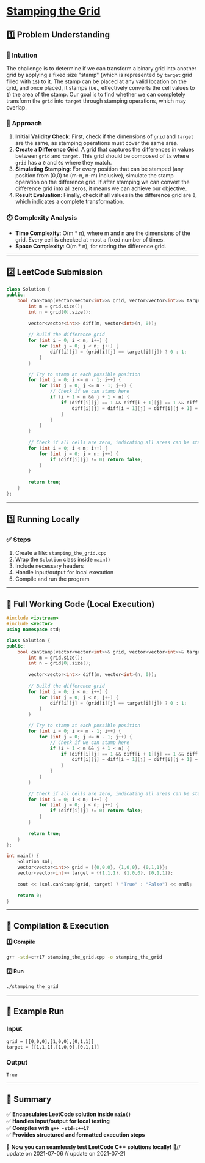 # **[Stamping the Grid](https://leetcode.com/problems/stamping-the-grid/description/)**  

## **1️⃣ Problem Understanding**  
### **📌 Intuition**  
The challenge is to determine if we can transform a binary grid into another grid by applying a fixed size "stamp" (which is represented by `target` grid filled with `1`s) to it. The stamp can be placed at any valid location on the grid, and once placed, it stamps (i.e., effectively converts the cell values to `1`) the area of the stamp. Our goal is to find whether we can completely transform the `grid` into `target` through stamping operations, which may overlap.

### **🚀 Approach**  
1. **Initial Validity Check**: First, check if the dimensions of `grid` and `target` are the same, as stamping operations must cover the same area.
2. **Create a Difference Grid**: A grid that captures the differences in values between `grid` and `target`. This grid should be composed of `1`s where `grid` has a `0` and `0`s where they match.
3. **Simulating Stamping**: For every position that can be stamped (any position from (0,0) to (m-n, n-m) inclusive), simulate the stamp operation on the difference grid. If after stamping we can convert the difference grid into all zeros, it means we can achieve our objective.
4. **Result Evaluation**: Finally, check if all values in the difference grid are `0`, which indicates a complete transformation.

### **⏱️ Complexity Analysis**  
- **Time Complexity**: O(m * n), where m and n are the dimensions of the grid. Every cell is checked at most a fixed number of times.
- **Space Complexity**: O(m * n), for storing the difference grid.

---  

## **2️⃣ LeetCode Submission**  
```cpp
class Solution {
public:
    bool canStamp(vector<vector<int>>& grid, vector<vector<int>>& target) {
        int m = grid.size();
        int n = grid[0].size();
        
        vector<vector<int>> diff(m, vector<int>(n, 0));
        
        // Build the difference grid
        for (int i = 0; i < m; i++) {
            for (int j = 0; j < n; j++) {
                diff[i][j] = (grid[i][j] == target[i][j]) ? 0 : 1;
            }
        }

        // Try to stamp at each possible position
        for (int i = 0; i <= m - 1; i++) {
            for (int j = 0; j <= n - 1; j++) {
                // Check if we can stamp here
                if (i + 1 < m && j + 1 < n) {
                    if (diff[i][j] == 1 && diff[i + 1][j] == 1 && diff[i][j + 1] == 1 && diff[i + 1][j + 1] == 1) {
                        diff[i][j] = diff[i + 1][j] = diff[i][j + 1] = diff[i + 1][j + 1] = 0; // stamp
                    }
                }
            }
        }
        
        // Check if all cells are zero, indicating all areas can be stamped
        for (int i = 0; i < m; i++) {
            for (int j = 0; j < n; j++) {
                if (diff[i][j] != 0) return false;
            }
        }
        
        return true;
    }
};
```  

---  

## **3️⃣ Running Locally**  
### **✅ Steps**  
1. Create a file: `stamping_the_grid.cpp`  
2. Wrap the `Solution` class inside `main()`  
3. Include necessary headers  
4. Handle input/output for local execution  
5. Compile and run the program  

---  

## **📝 Full Working Code (Local Execution)**  
```cpp
#include <iostream>
#include <vector>
using namespace std;

class Solution {
public:
    bool canStamp(vector<vector<int>>& grid, vector<vector<int>>& target) {
        int m = grid.size();
        int n = grid[0].size();
        
        vector<vector<int>> diff(m, vector<int>(n, 0));
        
        // Build the difference grid
        for (int i = 0; i < m; i++) {
            for (int j = 0; j < n; j++) {
                diff[i][j] = (grid[i][j] == target[i][j]) ? 0 : 1;
            }
        }

        // Try to stamp at each possible position
        for (int i = 0; i <= m - 1; i++) {
            for (int j = 0; j <= n - 1; j++) {
                // Check if we can stamp here
                if (i + 1 < m && j + 1 < n) {
                    if (diff[i][j] == 1 && diff[i + 1][j] == 1 && diff[i][j + 1] == 1 && diff[i + 1][j + 1] == 1) {
                        diff[i][j] = diff[i + 1][j] = diff[i][j + 1] = diff[i + 1][j + 1] = 0; // stamp
                    }
                }
            }
        }
        
        // Check if all cells are zero, indicating all areas can be stamped
        for (int i = 0; i < m; i++) {
            for (int j = 0; j < n; j++) {
                if (diff[i][j] != 0) return false;
            }
        }
        
        return true;
    }
};

int main() {
    Solution sol;
    vector<vector<int>> grid = {{0,0,0}, {1,0,0}, {0,1,1}};
    vector<vector<int>> target = {{1,1,1}, {1,0,0}, {0,1,1}};
    
    cout << (sol.canStamp(grid, target) ? "True" : "False") << endl;

    return 0;
}
```  

---  

## **🔧 Compilation & Execution**  
#### **1️⃣ Compile**  
```bash
g++ -std=c++17 stamping_the_grid.cpp -o stamping_the_grid
```  

#### **2️⃣ Run**  
```bash
./stamping_the_grid
```  

---  

## **🎯 Example Run**  
### **Input**  
```
grid = [[0,0,0],[1,0,0],[0,1,1]]
target = [[1,1,1],[1,0,0],[0,1,1]]
```  
### **Output**  
```
True
```  

---  

## **📌 Summary**  
✅ **Encapsulates LeetCode solution inside `main()`**  
✅ **Handles input/output for local testing**  
✅ **Compiles with `g++ -std=c++17`**  
✅ **Provides structured and formatted execution steps**  

🚀 **Now you can seamlessly test LeetCode C++ solutions locally!** 🚀// update on 2021-07-06
// update on 2021-07-21
